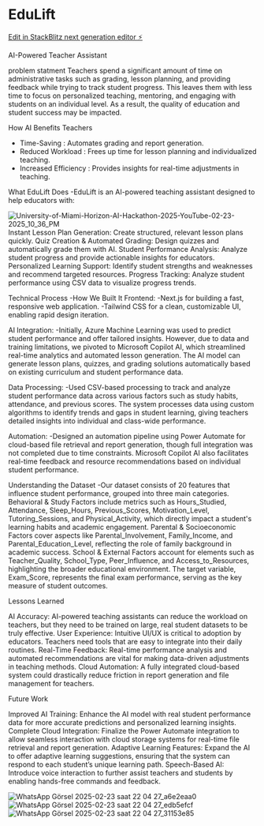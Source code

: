 # EduLift

[Edit in StackBlitz next generation editor ⚡️](https://stackblitz.com/~/github.com/RayIssam/EduLift)


AI-Powered Teacher Assistant

problem statment 
Teachers spend a significant amount of time on administrative tasks such as grading, lesson planning, and providing feedback while trying to track student progress. This leaves them with less time to focus on personalized teaching, mentoring, and engaging with students on an individual level. As a result, the quality of education and student success may be impacted.

How AI Benefits Teachers
- Time-Saving : Automates grading and report generation.
- Reduced Workload : Frees up time for lesson planning and individualized teaching.
- Increased Efficiency : Provides insights for real-time adjustments in teaching.

What EduLift Does
-EduLift is an AI-powered teaching assistant designed to help educators with:

![University-of-Miami-Horizon-AI-Hackathon-2025-YouTube-02-23-2025_10_36_PM](https://github.com/user-attachments/assets/7eb41d4f-6ded-4a75-a4f0-8daa03796bd6)
Instant Lesson Plan Generation: Create structured, relevant lesson plans quickly.
Quiz Creation & Automated Grading: Design quizzes and automatically grade them with AI.
Student Performance Analysis: Analyze student progress and provide actionable insights for educators.
Personalized Learning Support: Identify student strengths and weaknesses and recommend targeted resources.
Progress Tracking: Analyze student performance using CSV data to visualize progress trends.

Technical Process 
-How We Built It
Frontend:
-Next.js for building a fast, responsive web application.
-Tailwind CSS for a clean, customizable UI, enabling rapid design iteration.

AI Integration:
-Initially, Azure Machine Learning was used to predict student performance and offer tailored insights. However, due to data and training limitations, we pivoted to Microsoft Copilot AI, which streamlined real-time analytics and automated lesson generation.
The AI model can generate lesson plans, quizzes, and grading solutions automatically based on existing curriculum and student performance data.

Data Processing:
-Used CSV-based processing to track and analyze student performance data across various factors such as study habits, attendance, and previous scores.
The system processes data using custom algorithms to identify trends and gaps in student learning, giving teachers detailed insights into individual and class-wide performance.

Automation:
-Designed an automation pipeline using Power Automate for cloud-based file retrieval and report generation, though full integration was not completed due to time constraints.
Microsoft Copilot AI also facilitates real-time feedback and resource recommendations based on individual student performance.


Understanding the Dataset
-Our dataset consists of 20 features that influence student performance, grouped into three main categories. Behavioral & Study Factors include metrics such as Hours_Studied, Attendance, Sleep_Hours, Previous_Scores, Motivation_Level, Tutoring_Sessions, and Physical_Activity, which directly impact a student's learning habits and academic engagement. Parental & Socioeconomic Factors cover aspects like Parental_Involvement, Family_Income, and Parental_Education_Level, reflecting the role of family background in academic success. School & External Factors account for elements such as Teacher_Quality, School_Type, Peer_Influence, and Access_to_Resources, highlighting the broader educational environment. The target variable, Exam_Score, represents the final exam performance, serving as the key measure of student outcomes.

Lessons Learned

AI Accuracy: AI-powered teaching assistants can reduce the workload on teachers, but they need to be trained on large, real student datasets to be truly effective.
User Experience: Intuitive UI/UX is critical to adoption by educators. Teachers need tools that are easy to integrate into their daily routines.
Real-Time Feedback: Real-time performance analysis and automated recommendations are vital for making data-driven adjustments in teaching methods.
Cloud Automation: A fully integrated cloud-based system could drastically reduce friction in report generation and file management for teachers.

Future Work

Improved AI Training: Enhance the AI model with real student performance data for more accurate predictions and personalized learning insights.
Complete Cloud Integration: Finalize the Power Automate integration to allow seamless interaction with cloud storage systems for real-time file retrieval and report generation.
Adaptive Learning Features: Expand the AI to offer adaptive learning suggestions, ensuring that the system can respond to each student’s unique learning path.
Speech-Based AI: Introduce voice interaction to further assist teachers and students by enabling hands-free commands and feedback.


![WhatsApp Görsel 2025-02-23 saat 22 04 27_a6e2eaa0](https://github.com/user-attachments/assets/eeb5c67b-b8e2-401e-97e3-a5d816fbd3e0)
![WhatsApp Görsel 2025-02-23 saat 22 04 27_edb5efcf](https://github.com/user-attachments/assets/608c2578-1545-4a77-9026-6b5dbfc3ed36)
![WhatsApp Görsel 2025-02-23 saat 22 04 27_31153e85](https://github.com/user-attachments/assets/d4d1e9c5-4b95-40ba-b78b-5cf641d92c80)
